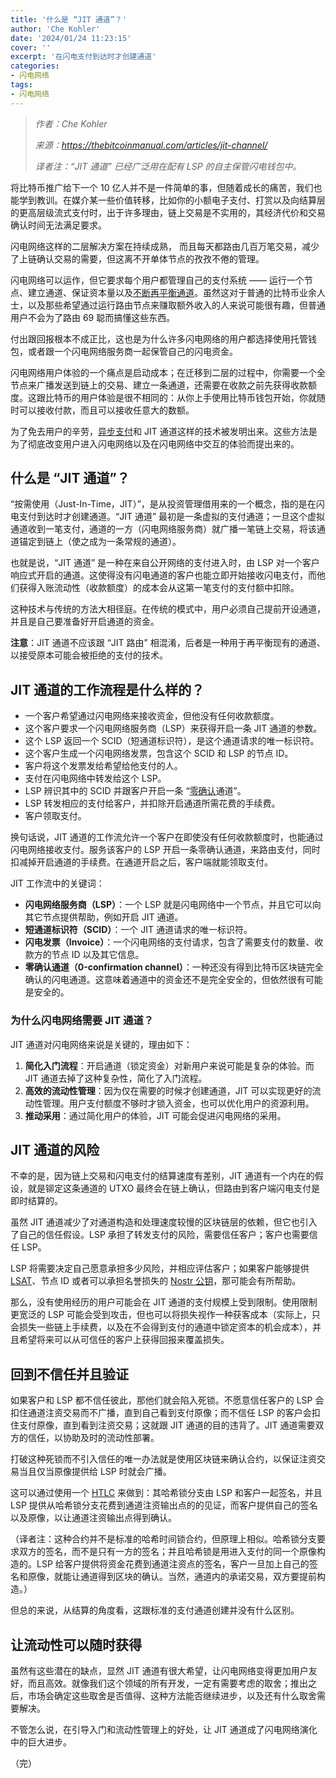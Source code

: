```yaml
---
title: '什么是 “JIT 通道”？'
author: 'Che Kohler'
date: '2024/01/24 11:23:15'
cover: ''
excerpt: '在闪电支付到达时才创建通道'
categories:
- 闪电网络
tags:
- 闪电网络
---
```



> *作者：Che Kohler*
>
> *来源：<https://thebitcoinmanual.com/articles/jit-channel/>*
>
> *译者注：“JIT 通道” 已经广泛用在配有 LSP 的自主保管闪电钱包中。*



将比特币推广给下一个 10 亿人并不是一件简单的事，但随着成长的痛苦，我们也能学到教训。在媒介某一些价值转移，比如你的小额电子支付、打赏以及向结算层的更高层级流式支付时，出于许多理由，链上交易是不实用的，其经济代价和交易确认时间无法满足要求。

闪电网络这样的二层解决方案在持续成熟， 而且每天都路由几百万笔交易，减少了上链确认交易的需要，但这离不开单体节点的孜孜不倦的管理。

闪电网络可以运作，但它要求每个用户都管理自己的支付系统 —— 运行一个节点、建立通道、保证资本量以及[不断再平衡通道](https://thebitcoinmanual.com/articles/rebalance-ln-channel/)。虽然这对于普通的比特币业余人士，以及那些希望通过运行路由节点来赚取额外收入的人来说可能很有趣，但普通用户不会为了路由 69 聪而搞懂这些东西。

付出跟回报根本不成正比，这也是为什么许多闪电网络的用户都选择使用托管钱包，或者跟一个闪电网络服务商一起保管自己的闪电资金。

闪电网络用户体验的一个痛点是启动成本；在迁移到二层的过程中，你需要一个全节点来广播发送到链上的交易、建立一条通道，还需要在收款之前先获得收款额度。这跟比特币的用户体验是很不相同的：从你上手使用比特币钱包开始，你就随时可以接收付款，而且可以接收任意大的数额。

为了免去用户的辛劳，[异步支付](https://thebitcoinmanual.com/articles/asynchronous-lightning-payments/)和 JIT 通道这样的技术被发明出来。这些方法是为了彻底改变用户进入闪电网络以及在闪电网络中交互的体验而提出来的。

## 什么是 “JIT 通道”？

“按需使用（Just-In-Time，JIT）”，是从投资管理借用来的一个概念，指的是在闪电支付到达时才创建通道。“JIT 通道” 最初是一条虚拟的支付通道；一旦这个虚拟通道收到一笔支付，通道的一方（闪电网络服务商）就广播一笔链上交易，将该通道锚定到链上（使之成为一条常规的通道）。

也就是说，“JIT 通道” 是一种在来自公开网络的支付进入时，由 LSP 对一个客户响应式开启的通道。这使得没有闪电通道的客户也能立即开始接收闪电支付，而他们获得入账流动性（收款额度）的成本会从这第一笔支付的支付额中扣除。

这种技术与传统的方法大相径庭。在传统的模式中，用户必须自己提前开设通道，并且是自己要准备好开启通道的资金。

**注意**：JIT 通道不应该跟 “JIT 路由” 相混淆，后者是一种用于再平衡现有的通道、以接受原本可能会被拒绝的支付的技术。

## JIT 通道的工作流程是什么样的？

- 一个客户希望通过闪电网络来接收资金，但他没有任何收款额度。
- 这个客户要求一个闪电网络服务商（LSP）来获得开启一条 JIT 通道的参数。
- 这个 LSP 返回一个 SCID（短通道标识符），是这个通道请求的唯一标识符。
- 这个客户生成一个闪电网络发票，包含这个 SCID 和 LSP 的节点 ID。
- 客户将这个发票发给希望给他支付的人。
- 支付在闪电网络中转发给这个 LSP。
- LSP 辨识其中的 SCID 并跟客户开启一条 “[零确认](https://thebitcoinmanual.com/articles/zero-confirmation-transactions/)通道”。
- LSP 转发相应的支付给客户，并扣除开启通道所需花费的手续费。
- 客户领取支付。

换句话说，JIT 通道的工作流允许一个客户在即使没有任何收款额度时，也能通过闪电网络接收支付。服务该客户的 LSP 开启一条零确认通道，来路由支付，同时扣减掉开启通道的手续费。在通道开启之后，客户端就能领取支付。

JIT 工作流中的关键词：

- **闪电网络服务商（LSP）**：一个 LSP 就是闪电网络中一个节点，并且它可以向其它节点提供帮助，例如开启 JIT 通道。
- **短通道标识符（SCID）**：一个 JIT 通道请求的唯一标识符。
- **闪电发票（Invoice）**：一个闪电网络的支付请求，包含了需要支付的数量、收款方的节点 ID 以及其它信息。
- **零确认通道（0-confirmation channel）**：一种还没有得到比特币区块链完全确认的闪电通道。这意味着通道中的资金还不是完全安全的，但依然很有可能是安全的。

### 为什么闪电网络需要 JIT 通道？

JIT 通道对闪电网络来说是关键的，理由如下：

1. **简化入门流程**：开启通道（锁定资金）对新用户来说可能是复杂的体验。而 JIT 通道去掉了这种复杂性，简化了入门流程。
2. **高效的流动性管理**：因为仅在需要的时候才创建通道，JIT 可以实现更好的流动性管理。用户支付额度不够时才锁入资金，也可以优化用户的资源利用。
3. **推动采用**：通过简化用户的体验，JIT 可能会促进闪电网络的采用。

## JIT 通道的风险

不幸的是，因为链上交易和闪电支付的结算速度有差别，JIT 通道有一个内在的假设，就是铆定这条通道的 UTXO 最终会在链上确认，但路由到客户端闪电支付是即时结算的。

虽然 JIT 通道减少了对通道构造和处理速度较慢的区块链层的依赖，但它也引入了自己的信任假设。LSP  承担了转发支付的风险，需要信任客户；客户也需要信任 LSP。

LSP 将需要决定自己愿意承担多少风险，并相应评估客户；如果客户能够提供 [LSAT](https://thebitcoinmanual.com/articles/what-lsat/)、节点 ID 或者可以承担名誉损失的 [Nostr 公钥](https://thebitcoinmanual.com/articles/setup-nostr-account/)，那可能会有所帮助。

那么，没有使用经历的用户可能会在 JIT 通道的支付规模上受到限制。使用限制更宽泛的 LSP 可能会受到攻击，但也可以将损失视作一种获客成本（实际上，只会损失一些链上手续费，以及在不会得到支付的通道中锁定资本的机会成本），并且希望将来可以从可信任的客户上获得回报来覆盖损失。

## 回到不信任并且验证

如果客户和 LSP 都不信任彼此，那他们就会陷入死锁。不愿意信任客户的 LSP 会扣住通道注资交易而不广播，直到自己看到支付原像；而不信任 LSP 的客户会扣住支付原像，直到看到注资交易；这就跟 JIT 通道的目的违背了。JIT 通道需要双方的信任，以协助及时的流动性部署。

打破这种死锁而不引入信任的唯一办法就是使用区块链来确认合约，以保证注资交易当且仅当原像提供给 LSP 时就会广播。

这可以通过使用一个 [HTLC](https://thebitcoinmanual.com/articles/hashed-timelock-contract-btc/) 来做到：其哈希锁分支由 LSP 和客户一起签名，并且 LSP 提供从哈希锁分支花费到通道注资输出点的的见证，而客户提供自己的签名以及原像，以让通道注资输出点得到确认。

（译者注：这种合约并不是标准的哈希时间锁合约，但原理上相似。哈希锁分支要求双方的签名，而不是只有一方的签名；并且哈希锁是用进入支付的同一个原像构造的。LSP 给客户提供将资金花费到通道注资点的签名，客户一旦加上自己的签名和原像，就能让通道得到区块的确认。当然，通道内的承诺交易，双方要提前构造。）

但总的来说，从结算的角度看，这跟标准的支付通道创建并没有什么区别。

## 让流动性可以随时获得

虽然有这些潜在的缺点，显然 JIT 通道有很大希望，让闪电网络变得更加用户友好，而且高效。就像我们这个领域的所有开发，一定有需要考虑的取舍；推出之后，市场会确定这些取舍是否值得、这种方法能否继续进步，以及还有什么取舍需要解决。

不管怎么说，在引导入门和流动性管理上的好处，让 JIT 通道成了闪电网络演化中的巨大进步。

（完）